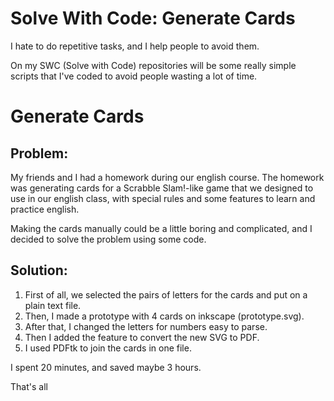 # Solve With Code: Generate Cards

I hate to do repetitive tasks, and I help people to avoid them.

On my SWC (Solve with Code) repositories will be some really simple scripts that I've coded to avoid people wasting a lot of time.

# Generate Cards

## Problem:

My friends and I had a homework during our english course. The homework was generating cards for a Scrabble Slam!-like game that we designed to use in our english class, with special rules and some features to learn and practice english.

Making the cards manually could be a little boring and complicated, and I decided to solve the problem using some code.

## Solution:

1. First of all, we selected the pairs of letters for the cards and put on a plain text file.
2. Then, I made a prototype with 4 cards on inkscape (prototype.svg).
2. After that, I changed the letters for numbers easy to parse.
3. Then I added the feature to convert the new SVG to PDF.
4. I used PDFtk to join the cards in one file.

I spent 20 minutes, and saved maybe 3 hours.

That's all
